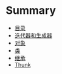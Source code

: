 <!--
 * @Author: cc
 * @LastEditTime: 2020-12-18 16:44:01
-->
# Summary
* [目录](README.md)
* [迭代器和生成器](docs/generator.md)
* [对象](docs/object.md)
* [类](docs/class.md)
* [继承](docs/instance.md)
* [Thunk](docs/thunk.md)
